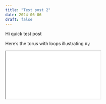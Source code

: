 ```yaml
---
title: "Test post 2"
date: 2024-06-06
draft: false
---
```



Hi quick test post 

Here’s the torus with loops illustrating π₁:

<iframe src="workspace.html"></iframe>

